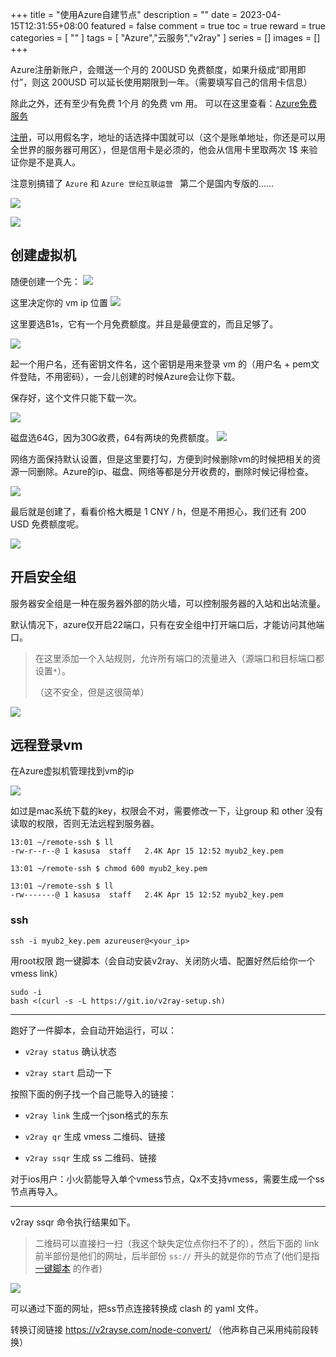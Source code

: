 +++
title = "使用Azure自建节点"
description = ""
date = 2023-04-15T12:31:55+08:00
featured = false
comment = true
toc = true
reward = true
categories = [
  ""
]
tags = [
  "Azure","云服务","v2ray"
]
series = []
images = []
+++

Azure注册新账户，会赠送一个月的 200USD 免费额度，如果升级成“即用即付”，则这 200USD 可以延长使用期限到一年。（需要填写自己的信用卡信息）

除此之外，还有至少有免费 1个月 的免费 vm 用。 可以在这里查看：[Azure免费服务](https://portal.azure.com/#view/Microsoft_Azure_Billing/FreeServicesBlade)
<!--more-->

[注册](https://portal.azure.com/)，可以用假名字，地址的话选择中国就可以（这个是账单地址，你还是可以用全世界的服务器可用区），但是信用卡是必须的，他会从信用卡里取两次 1$ 来验证你是不是真人。

注意别搞错了 `Azure` 和 `Azure 世纪互联运营 ` 第二个是国内专版的……

![](https://raw.githubusercontent.com/cornradio/imgs/main/20230415133957.png)

![](https://raw.githubusercontent.com/cornradio/imgs/main/20230415133859.png)

## 创建虚拟机
随便创建一个先：
![](https://raw.githubusercontent.com/cornradio/imgs/main/20230415124249.png)

这里决定你的 vm ip 位置
![](https://raw.githubusercontent.com/cornradio/imgs/main/20230415124356.png)

这里要选B1s，它有一个月免费额度。并且是最便宜的，而且足够了。

![](https://raw.githubusercontent.com/cornradio/imgs/main/20230415124505.png)

起一个用户名，还有密钥文件名，这个密钥是用来登录 vm 的（用户名 + pem文件登陆，不用密码），一会儿创建的时候Azure会让你下载。

保存好，这个文件只能下载一次。

![](https://raw.githubusercontent.com/cornradio/imgs/main/20230415124622.png)

磁盘选64G，因为30G收费，64有两块的免费额度。
![](https://raw.githubusercontent.com/cornradio/imgs/main/20230415124813.png)

网络方面保持默认设置，但是这里要打勾，方便到时候删除vm的时候把相关的资源一同删除。Azure的ip、磁盘、网络等都是分开收费的，删除时候记得检查。

![](https://raw.githubusercontent.com/cornradio/imgs/main/20230415124906.png)

最后就是创建了，看看价格大概是 1 CNY / h，但是不用担心，我们还有 200 USD 免费额度呢。

![](https://raw.githubusercontent.com/cornradio/imgs/main/20230415125123.png)


## 开启安全组

服务器安全组是一种在服务器外部的防火墙，可以控制服务器的入站和出站流量。

默认情况下，azure仅开启22端口，只有在安全组中打开端口后，才能访问其他端口。

> 在这里添加一个入站规则，允许所有端口的流量进入（源端口和目标端口都设置`*`）。
> 
> （这不安全，但是这很简单）

![](https://raw.githubusercontent.com/cornradio/imgs/main/20230415132408.png)

## 远程登录vm

在Azure虚拟机管理找到vm的ip

![](https://raw.githubusercontent.com/cornradio/imgs/main/20230415130912.png)

如过是mac系统下载的key，权限会不对，需要修改一下，让group 和 other 没有读取的权限，否则无法远程到服务器。

```shell
13:01 ~/remote-ssh $ ll           
-rw-r--r--@ 1 kasusa  staff   2.4K Apr 15 12:52 myub2_key.pem

13:01 ~/remote-ssh $ chmod 600 myub2_key.pem 

13:01 ~/remote-ssh $ ll           
-rw-------@ 1 kasusa  staff   2.4K Apr 15 12:52 myub2_key.pem
```

### ssh

```
ssh -i myub2_key.pem azureuser@<your_ip>
```

用root权限 跑一键脚本（会自动安装v2ray、关闭防火墙、配置好然后给你一个 vmess link）
```
sudo -i
bash <(curl -s -L https://git.io/v2ray-setup.sh)
```

---

跑好了一件脚本，会自动开始运行，可以：

* `v2ray status` 确认状态

* `v2ray start` 启动一下

按照下面的例子找一个自己能导入的链接：

* `v2ray link` 生成一个json格式的东东

* `v2ray qr` 生成 vmess 二维码、链接

* `v2ray ssqr` 生成 ss 二维码、链接

对于ios用户：小火箭能导入单个vmess节点，Qx不支持vmess，需要生成一个ss节点再导入。

---

v2ray ssqr 命令执行结果如下。

> 二维码可以直接扫一扫（我这个缺失定位点你扫不了的），然后下面的 link 前半部份是他们的网址，后半部份 `ss://` 开头的就是你的节点了(他们是指 [一键脚本](https://git.io/v2ray-setup.sh) 的作者)

![](https://raw.githubusercontent.com/cornradio/imgs/main/20230415133228.png)

可以通过下面的网址，把ss节点连接转换成 clash 的 yaml 文件。

转换订阅链接 https://v2rayse.com/node-convert/ （他声称自己采用纯前段转换）

